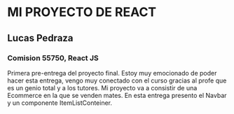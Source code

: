 # MI PROYECTO DE REACT
## Lucas Pedraza
### Comision 55750,  React JS

Primera pre-entrega del proyecto final. Estoy muy emocionado de poder hacer esta entrega, vengo muy conectado con el curso gracias al profe que es un genio total y a los tutores. 
Mi proyecto va a consistir de una Ecommerce en la que se venden mates. En esta entrega presento el Navbar y un componente ItemListConteiner.